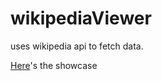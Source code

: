 # wikipediaViewer
uses wikipedia api to fetch data.

[Here](https://koop4.github.io/wikipediaViewer/)'s the showcase
